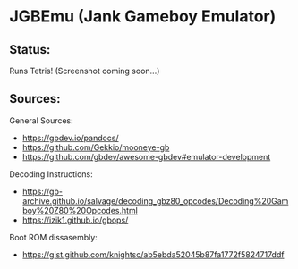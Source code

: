 # JGBEmu (Jank Gameboy Emulator)

## Status:

Runs Tetris! (Screenshot coming soon...)

## Sources:

General Sources:

- https://gbdev.io/pandocs/
- https://github.com/Gekkio/mooneye-gb
- https://github.com/gbdev/awesome-gbdev#emulator-development

Decoding Instructions:

- https://gb-archive.github.io/salvage/decoding_gbz80_opcodes/Decoding%20Gamboy%20Z80%20Opcodes.html
- https://izik1.github.io/gbops/

Boot ROM dissasembly:

- https://gist.github.com/knightsc/ab5ebda52045b87fa1772f5824717ddf
